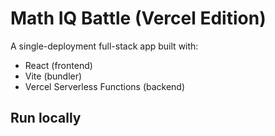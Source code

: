 # Math IQ Battle (Vercel Edition)

A single-deployment full-stack app built with:
- React (frontend)
- Vite (bundler)
- Vercel Serverless Functions (backend)

## Run locally
